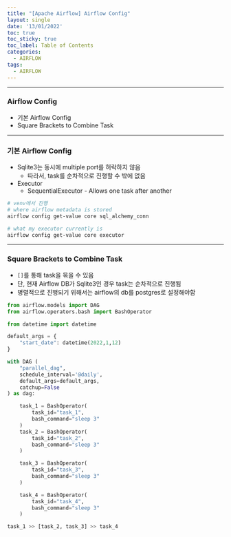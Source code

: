 ```yaml
---
title: "[Apache Airflow] Airflow Config"
layout: single
date: '13/01/2022'
toc: true
toc_sticky: true
toc_label: Table of Contents
categories:
  - AIRFLOW
tags:
  - AIRFLOW
---
```


---
### Airflow Config
* 기본 Airflow Config
* Square Brackets to Combine Task

---

### 기본 Airflow Config

* Sqlite3는 동시에 multiple port를 허락하지 않음
    * 따라서, task를 순차적으로 진행할 수 밖에 없음
* Executor
    * SequentialExecutor - Allows one task after another

```bash
# venv에서 진행
# where airflow metadata is stored
airflow config get-value core sql_alchemy_conn

# what my executor currently is
airflow config get-value core executor
```
---

### Square Brackets to Combine Task
* `[]`를 통해 task을 묶을 수 있음
* 단, 현재 Airflow DB가 Sqlite3인 경우 task는 순차적으로 진행됨
* 병렬적으로 진행되기 위해서는 airflow의 db를 postgres로 설정해야함

```python
from airflow.models import DAG
from airflow.operators.bash import BashOperator

from datetime import datetime

default_args = {
    "start_date": datetime(2022,1,12)
}

with DAG (
    "parallel_dag",
    schedule_interval='@daily',
    default_args=default_args,
    catchup=False
) as dag:

    task_1 = BashOperator(
        task_id="task_1",
        bash_command="sleep 3"
    )
    task_2 = BashOperator(
        task_id="task_2",
        bash_command="sleep 3"
    )

    task_3 = BashOperator(
        task_id="task_3",
        bash_command="sleep 3"
    )

    task_4 = BashOperator(
        task_id="task_4",
        bash_command="sleep 3"
    )

task_1 >> [task_2, task_3] >> task_4
```
